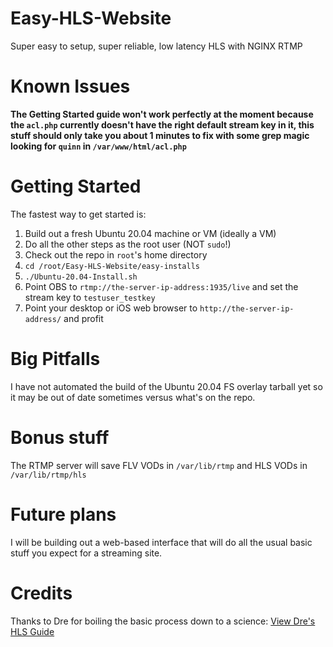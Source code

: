 # Easy-HLS-Website
 Super easy to setup, super reliable, low latency HLS with NGINX RTMP

# Known Issues
 **The Getting Started guide won't work perfectly at the moment because the `acl.php` currently doesn't have the right default stream key in it, this stuff should only take you about 1 minutes to fix with some grep magic looking for `quinn` in `/var/www/html/acl.php`**

# Getting Started
 The fastest way to get started is:
 1. Build out a fresh Ubuntu 20.04 machine or VM (ideally a VM)
 2. Do all the other steps as the root user (NOT `sudo`!)
 3. Check out the repo in `root`'s home directory
 4. `cd /root/Easy-HLS-Website/easy-installs`
 5. `./Ubuntu-20.04-Install.sh`
 6. Point OBS to `rtmp://the-server-ip-address:1935/live` and set the stream key to `testuser_testkey`
 7. Point your desktop or iOS web browser to `http://the-server-ip-address/` and profit

# Big Pitfalls
 I have not automated the build of the Ubuntu 20.04 FS overlay tarball yet so it may be out of date sometimes versus what's on the repo.

# Bonus stuff
 The RTMP server will save FLV VODs in `/var/lib/rtmp` and HLS VODs in `/var/lib/rtmp/hls`

# Future plans
 I will be building out a web-based interface that will do all the usual basic stuff you expect for a streaming site.

# Credits
 Thanks to Dre for boiling the basic process down to a science:
 [View Dre's HLS Guide](https://www.ustoopia.nl/featured/nginx-rtmp-hls-ssl-videojs-on-ubuntu-18-04/)
